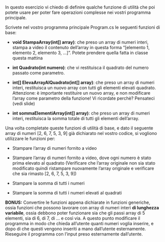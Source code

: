 ﻿In questo esercizio vi chiedo di definire qualche funzione di utilità che poi potete usare per poter fare operazioni complesse nei vostri programma principale.

Scrivete nel vostro programma principale Program.cs le seguenti funzioni di base:

- **void StampaArray(int[] array)**: che preso un array di numeri interi, stampa a video il contenuto dell’array in questa forma “[elemento 1, elemento 2, elemento 3, ...]”. Potete prendere quella fatta in classe questa mattina

- **int Quadrato(int numero)**: che vi restituisca il quadrato del numero passato come parametro.

- **int[] ElevaArrayAlQuadrato(int[] array)**: che preso un array di numeri interi, restituisca un nuovo array con tutti gli elementi elevati quadrato. Attenzione: è importante restituire un nuovo array, e non modificare l’array come parametro della funzione! Vi ricordate perchè? Pensateci (vedi slide)

- **int sommaElementiArray(int[] array)**: che preso un array di numeri interi, restituisca la somma totale di tutti gli elementi dell’array.

Una volta completate queste funzioni di utilità di base, e dato il seguente array di numeri [2, 6, 7, 5, 3, 9] già dichiarato nel vostro codice, si vogliono utilizzare le funzioni per:

- Stampare l’array di numeri fornito a video

- Stampare l’array di numeri fornito a video, dove ogni numero è stato prima elevato al quadrato (Verificare che l’array originale non sia stato modificato quindi ristampare nuovamente l’array originale e verificare che sia rimasto [2, 6, 7, 5, 3, 9])

- Stampare la somma di tutti i numeri

- Stampare la somma di tutti i numeri elevati al quadrati

**BONUS:** Convertire le funzioni appena dichiarate in funzioni generiche, ossia funzioni che possono lavorare con array di numeri interi **di lunghezza variabile**, ossia debbono poter funzionare sia che gli passi array di 5 elementi, sia di 6, di 7, di ... e così via.
A questo punto modificare il programma in modo che chieda all’utente quanti numeri voglia inserire, e dopo di che questi vengono inseriti a mano dall’utente esternamente. Rieseguire il programma con l’input preso esternamente dall’utente.